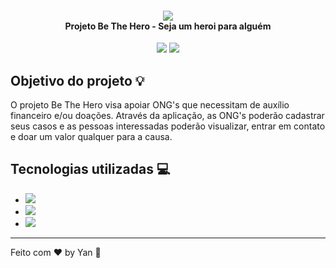 <h4 align="center">
<img src="./frontend/src/assets/logo-bethehero.png"/>
<br>Projeto Be The Hero - Seja um heroi para alguém
</h4>
<p align="center">
    <img src="https://img.shields.io/badge/Version-0.1-red.svg"/>
    <img src="https://img.shields.io/badge/License-MIT-red.svg"/>
</p>

## Objetivo do projeto :bulb:

O projeto Be The Hero visa apoiar ONG's que necessitam de auxílio financeiro e/ou doações. Através da aplicação, as ONG's 
poderão cadastrar seus casos e as pessoas interessadas poderão visualizar, entrar em contato e doar um valor qualquer para a causa.

## Tecnologias utilizadas :computer:

 - <span><img href="https://reactnative.dev/" src="https://img.shields.io/badge/ReactNative-Mobile-red.svg"/></span>
 - <span><img href="https://nodejs.org/en/" src="https://img.shields.io/badge/NodeJS-Backend-red.svg"/></span>
 - <span><img href="https://pt-br.reactjs.org/" src="https://img.shields.io/badge/React-Frontend-red.svg"/></span>

---

Feito com ♥ by Yan :wave:
